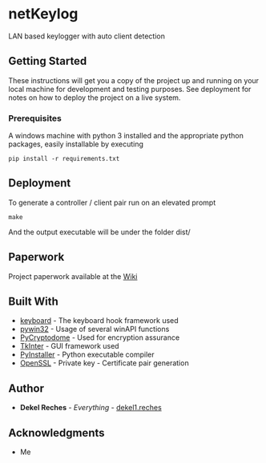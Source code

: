 # netKeylog 

LAN based keylogger with auto client detection

## Getting Started

These instructions will get you a copy of the project up and running on your local machine for development and testing purposes. See deployment for notes on how to deploy the project on a live system.

### Prerequisites

A windows machine with python 3 installed and the appropriate python packages, easily installable by executing 

```
pip install -r requirements.txt
```

## Deployment

To generate a controller / client pair run on an elevated prompt

```
make
```

And the output executable will be under the folder dist/

## Paperwork

Project paperwork available at the [Wiki](https://gitlab.com/dekel1.reches/netKeylog/wikis/)

## Built With

* [keyboard](https://github.com/boppreh/keyboard/) - The keyboard hook framework used
* [pywin32](https://sourceforge.net/projects/pywin32/) - Usage of several winAPI functions
* [PyCryptodome](https://github.com/Legrandin/pycryptodome/) - Used for encryption assurance
* [TkInter](https://wiki.python.org/moin/TkInter/) - GUI framework used
* [PyInstaller](http://www.pyinstaller.org/) - Python executable compiler
* [OpenSSL](https://www.openssl.org/) - Private key - Certificate pair generation

## Author

* **Dekel Reches** - *Everything* - [dekel1.reches](https://gitlab.com/dekel1.reches)

## Acknowledgments

* Me